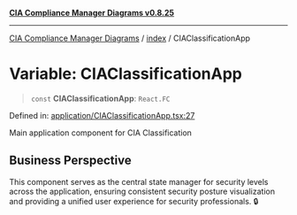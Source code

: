 [**CIA Compliance Manager Diagrams v0.8.25**](../../README.md)

***

[CIA Compliance Manager Diagrams](../../modules.md) / [index](../README.md) / CIAClassificationApp

# Variable: CIAClassificationApp

> `const` **CIAClassificationApp**: `React.FC`

Defined in: [application/CIAClassificationApp.tsx:27](https://github.com/Hack23/cia-compliance-manager/blob/b7816746b3b7f5e02cb18303af9cc6696a8caef9/src/application/CIAClassificationApp.tsx#L27)

Main application component for CIA Classification

## Business Perspective

This component serves as the central state manager for security levels
across the application, ensuring consistent security posture visualization
and providing a unified user experience for security professionals. 🔒
